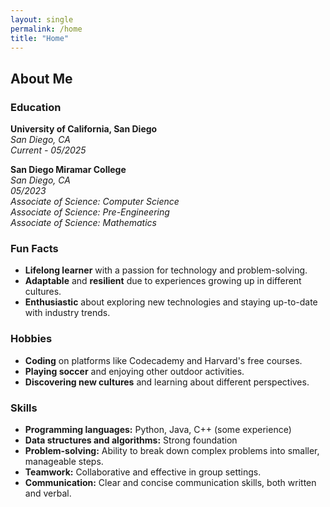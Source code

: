 ```yaml
---
layout: single
permalink: /home
title: "Home"
---
```


## About Me

### Education

**University of California, San Diego**  
*San Diego, CA*  
*Current - 05/2025*

**San Diego Miramar College**  
*San Diego, CA*  
*05/2023*  
*Associate of Science: Computer Science*  
*Associate of Science: Pre-Engineering*  
*Associate of Science: Mathematics*

### Fun Facts

* **Lifelong learner** with a passion for technology and problem-solving.
* **Adaptable** and **resilient** due to experiences growing up in different cultures.
* **Enthusiastic** about exploring new technologies and staying up-to-date with industry trends.

### Hobbies

* **Coding** on platforms like Codecademy and Harvard's free courses.
* **Playing soccer** and enjoying other outdoor activities.
* **Discovering new cultures** and learning about different perspectives.

### Skills

* **Programming languages:** Python, Java, C++ (some experience)
* **Data structures and algorithms:** Strong foundation
* **Problem-solving:** Ability to break down complex problems into smaller, manageable steps.
* **Teamwork:** Collaborative and effective in group settings.
* **Communication:** Clear and concise communication skills, both written and verbal.
